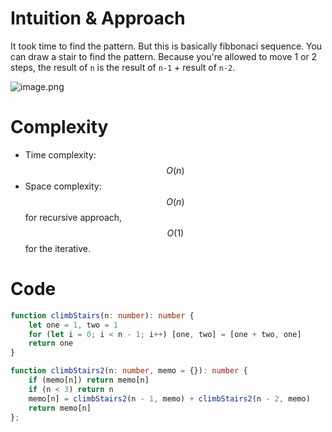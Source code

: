 # Intuition & Approach
It took time to find the pattern. But this is basically fibbonaci sequence. You can draw a stair to find the pattern. Because you're allowed to move 1 or 2 steps, the result of `n` is the result of `n-1` + result of `n-2`.

![image.png](https://assets.leetcode.com/users/images/e755f73f-9d0a-4b55-877f-3b39d2475c75_1710493843.2030232.png)


# Complexity
- Time complexity: $$O(n)$$
- Space complexity: $$O(n)$$ for recursive approach, $$O(1)$$ for the iterative.

# Code
```ts
function climbStairs(n: number): number {
    let one = 1, two = 1
    for (let i = 0; i < n - 1; i++) [one, two] = [one + two, one]
    return one
}

function climbStairs2(n: number, memo = {}): number {
    if (memo[n]) return memo[n]
    if (n < 3) return n
    memo[n] = climbStairs2(n - 1, memo) + climbStairs2(n - 2, memo)
    return memo[n]
};

```
